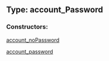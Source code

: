 ## Type: account\_Password  

### Constructors:

[account\_noPassword](../constructors/account\_noPassword.md)  

[account\_password](../constructors/account\_password.md)  

